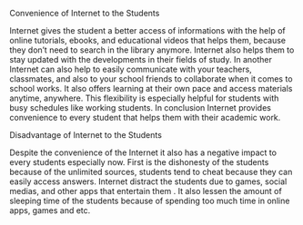 Convenience of Internet to the Students
   
Internet gives the student a better access of informations with the help of online tutorials, ebooks, and educational videos that helps them, because they don’t need to search in the library anymore. Internet also helps them to stay updated with the developments in their fields of study. In another Internet can also help to easily communicate with your teachers, classmates, and also to your school friends to collaborate when it comes to school works. It also offers learning at their own pace and access materials anytime, anywhere. This flexibility is especially helpful for students with busy schedules like working students. In conclusion Internet provides convenience to every student that helps them with their academic work.

Disadvantage of Internet to the Students
   
Despite the convenience of the Internet it also has a negative impact to every students especially now. First is the dishonesty of the students because of the unlimited sources, students tend to cheat because they can easily access answers. Internet distract the students due to games, social medias, and other apps that entertain them . It also lessen the amount of sleeping time of the students because of spending too much time in online apps, games and etc.

                                                                         
